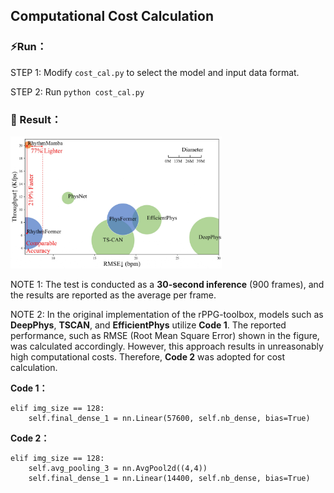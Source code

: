 ## Computational Cost Calculation

### ⚡Run：

STEP 1: Modify  ```cost_cal.py```  to select the model and input data format.

STEP 2: Run ```python cost_cal.py```



### 👀 Result：

<img src="figures/cost_cal.jpg" alt="cost" style="zoom:33%;" />

NOTE 1: The test is conducted as a **30-second inference** (900 frames), and the results are reported as the average per frame.

NOTE 2: In the original implementation of the rPPG-toolbox, models such as **DeepPhys**, **TSCAN**, and **EfficientPhys** utilize **Code 1**. The reported performance, such as RMSE (Root Mean Square Error) shown in the figure, was calculated accordingly. However, this approach results in unreasonably high computational costs. Therefore, **Code 2** was adopted for cost calculation.

**Code 1：**

    elif img_size == 128: 
        self.final_dense_1 = nn.Linear(57600, self.nb_dense, bias=True)


**Code 2：**

    elif img_size == 128: 
        self.avg_pooling_3 = nn.AvgPool2d((4,4))
        self.final_dense_1 = nn.Linear(14400, self.nb_dense, bias=True)

